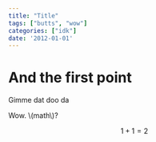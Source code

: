 ```yaml
---
title: "Title"
tags: ["butts", "wow"]
categories: ["idk"]
date: '2012-01-01'
---
```


# And the first point
Gimme dat doo da


Wow. \\(math\\)? 


$$1+1=2$$
